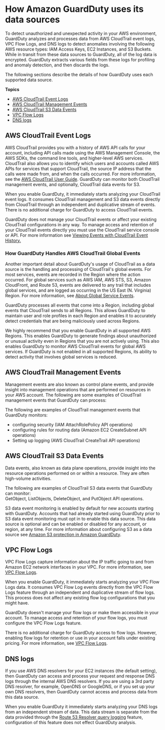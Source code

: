 # How Amazon GuardDuty uses its data sources<a name="guardduty_data-sources"></a>

To detect unauthorized and unexpected activity in your AWS environment, GuardDuty analyzes and processes data from AWS CloudTrail event logs, VPC Flow Logs, and DNS logs to detect anomalies involving the following AWS resource types: IAM Access Keys, EC2 Instances, and S3 Buckets\. While in transit from these data sources to GuardDuty, all of the log data is encrypted\. GuardDuty extracts various fields from these logs for profiling and anomaly detection, and then discards the logs\.

The following sections describe the details of how GuardDuty uses each supported data source\.

**Topics**
+ [AWS CloudTrail Event Logs](#guardduty_cloudtrail)
+ [AWS CloudTrail Management Events](#guardduty_controlplane)
+ [AWS CloudTrail S3 Data Events](#guardduty_s3dataplane)
+ [VPC Flow Logs](#guardduty_vpc)
+ [DNS logs](#guardduty_dns)

## AWS CloudTrail Event Logs<a name="guardduty_cloudtrail"></a>

AWS CloudTrail provides you with a history of AWS API calls for your account, including API calls made using the AWS Management Console, the AWS SDKs, the command line tools, and higher\-level AWS services\. CloudTrail also allows you to identify which users and accounts called AWS APIs for services that support CloudTrail, the source IP address that the calls were made from, and when the calls occurred\. For more information, see the [AWS CloudTrail User Guide](https://docs.aws.amazon.com/awscloudtrail/latest/userguide/)\. GuardDuty can monitor both CloudTrail management events, and optionally, CloudTrail data events for S3\.

When you enable GuardDuty, it immediately starts analyzing your CloudTrail event logs\. It consumes CloudTrail management and S3 data events directly from CloudTrail through an independent and duplicative stream of events\. There is no additional charge for GuardDuty to access CloudTrail events\.

GuardDuty does not manage your CloudTrail events or affect your existing CloudTrail configurations in any way\. To manage access and retention of your CloudTrail events directly you must use the CloudTrail service console or API\. For more information see [Viewing Events with CloudTrail Event History\.](https://docs.aws.amazon.com/awscloudtrail/latest/userguide/view-cloudtrail-events.html)

### How GuardDuty Handles AWS CloudTrail Global Events<a name="cloudtrail_global"></a>

Another important detail about GuardDuty's usage of CloudTrail as a data source is the handling and processing of CloudTrail's global events\. For most services, events are recorded in the Region where the action occurred\. For global services such as AWS IAM, AWS STS, S3, Amazon CloudFront, and Route 53, events are delivered to any trail that includes global services, and are logged as occurring in the US East \(N\. Virginia\) Region\. For more information, see [About Global Service Events](https://docs.aws.amazon.com/awscloudtrail/latest/userguide/cloudtrail-concepts.html#cloudtrail-concepts-global-service-events)\.

GuardDuty processes all events that come into a Region, including global events that CloudTrail sends to all Regions\. This allows GuardDuty to maintain user and role profiles in each Region and enables it to accurately detect credentials that are being maliciously used across Regions\.

We highly recommend that you enable GuardDuty in all supported AWS Regions\. This enables GuardDuty to generate findings about unauthorized or unusual activity even in Regions that you are not actively using\. This also enables GuardDuty to monitor AWS CloudTrail events for global AWS services\. If GuardDuty is not enabled in all supported Regions, its ability to detect activity that involves global services is reduced\.

## AWS CloudTrail Management Events<a name="guardduty_controlplane"></a>

Management events are also known as control plane events, and provide insight into management operations that are performed on resources in your AWS account\. The following are some examples of CloudTrail management events that GuardDuty can process:

The following are examples of CloudTrail management events that GuardDuty monitors:  
+ configuring security \(IAM AttachRolePolicy API operations\)
+ configuring rules for routing data \(Amazon EC2 CreateSubnet API operations\)
+ Setting up logging \(AWS CloudTrail CreateTrail API operations\)

## AWS CloudTrail S3 Data Events<a name="guardduty_s3dataplane"></a>

Data events, also known as data plane operations, provide insight into the resource operations performed on or within a resource\. They are often high\-volume activities\. 

The following are examples of CloudTrail S3 data events that GuardDuty can monitor:  
GetObject, ListObjects, DeleteObject, and PutObject API operations\.

S3 data event monitoring is enabled by default for new accounts starting with GuardDuty\. Accounts that had already started using GuardDuty prior to S3 data event monitoring must opt in to enable this data source\. This data source is optional and can be enabled or disabled for any account, or region, at any time\. For more information about configuring S3 as a data source see [Amazon S3 protection in Amazon GuardDuty](s3_detection.md)\. 

## VPC Flow Logs<a name="guardduty_vpc"></a>

VPC Flow Logs capture information about the IP traffic going to and from Amazon EC2 network interfaces in your VPC\. For more information, see [VPC Flow Logs](https://docs.aws.amazon.com/AmazonVPC/latest/UserGuide/flow-logs.html)\.

When you enable GuardDuty, it immediately starts analyzing your VPC Flow Logs data\. It consumes VPC Flow Log events directly from the VPC Flow Logs feature through an independent and duplicative stream of flow logs\. This process does not affect any existing flow log configurations that you might have\. 

GuardDuty doesn't manage your flow logs or make them accessible in your account\. To manage access and retention of your flow logs, you must configure the VPC Flow Logs feature\. 

There is no additional charge for GuardDuty access to flow logs\. However, enabling flow logs for retention or use in your account falls under existing pricing\. For more information, see [VPC Flow Logs](https://docs.aws.amazon.com/AmazonVPC/latest/UserGuide/flow-logs.html#working-with-flow-logs)\.

## DNS logs<a name="guardduty_dns"></a>

If you use AWS DNS resolvers for your EC2 instances \(the default setting\), then GuardDuty can access and process your request and response DNS logs through the internal AWS DNS resolvers\. If you are using a 3rd party DNS resolver, for example, OpenDNS or GoogleDNS, or if you set up your own DNS resolvers, then GuardDuty cannot access and process data from this data source\.

When you enable GuardDuty it immediately starts analyzing your DNS logs from an independent stream of data\. This data stream is separate from the data provided through the [Route 53 Resolver query logging](https://docs.aws.amazon.com/Route53/latest/DeveloperGuide/resolver-query-logs.html?) feature, configuration of this feature does not effect GuardDuty analysis\.